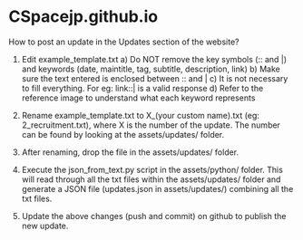 # CSpacejp.github.io

How to post an update in the Updates section of the website?

1) Edit example_template.txt
   a) Do NOT remove the key symbols (:: and |) and keywords (date, maintitle, tag, subtitle, description, link)
   b) Make sure the text entered is enclosed between :: and |
   c) It is not necessary to fill everything. For eg: link::| is a valid response
   d) Refer to the reference image to understand what each keyword represents

2) Rename example_template.txt to X_(your custom name).txt (eg: 2_recruitment.txt), where X is the number of the update.
The number can be found by looking at the assets/updates/ folder.

3) After renaming, drop the file in the assets/updates/ folder.

4) Execute the json_from_text.py script in the assets/python/ folder. This will read through all the txt files within the
assets/updates/ folder and generate a JSON file (updates.json in assets/updates/) combining all the txt files.

5) Update the above changes (push and commit) on github to publish the new update.
   
   
